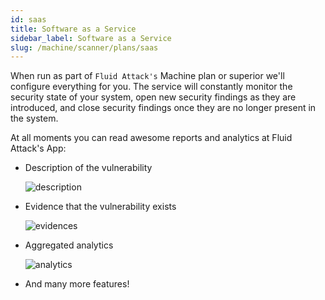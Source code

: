 ```yaml
---
id: saas
title: Software as a Service
sidebar_label: Software as a Service
slug: /machine/scanner/plans/saas
---
```


When run as part of
`Fluid Attack's` Machine plan or superior
we'll configure everything for you.
The service will constantly monitor
the security state of your system,
open new security findings
as they are introduced,
and close security findings
once they are no longer present
in the system.

At all moments you can read awesome reports
and analytics at Fluid Attack's App:

- Description of the vulnerability

  ![description](https://res.cloudinary.com/fluid-attacks/image/upload/v1622211888/docs/machine/scanner/introduction/description_yp0fmw.webp)

- Evidence that the vulnerability exists

  ![evidences](https://res.cloudinary.com/fluid-attacks/image/upload/v1622211889/docs/machine/scanner/introduction/evidences_pxvd2z.webp)

- Aggregated analytics

  ![analytics](https://res.cloudinary.com/fluid-attacks/image/upload/v1622211889/docs/machine/scanner/introduction/analytics_bxne68.webp)

- And many more features!
